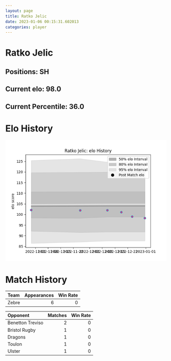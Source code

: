 ```yaml
---  
layout: page  
title: Ratko Jelic  
date: 2023-01-06 00:15:31.602013  
categories: player  
---
```

# Ratko Jelic

## Positions: SH

## Current elo: 98.0

## Current Percentile: 36.0

# Elo History


![elo history](history_RatkoJelic.png)
# Match History


| Team   |   Appearances |   Win Rate |
|:-------|--------------:|-----------:|
| Zebre  |             6 |          0 |

| Opponent         |   Matches |   Win Rate |
|:-----------------|----------:|-----------:|
| Benetton Treviso |         2 |          0 |
| Bristol Rugby    |         1 |          0 |
| Dragons          |         1 |          0 |
| Toulon           |         1 |          0 |
| Ulster           |         1 |          0 |